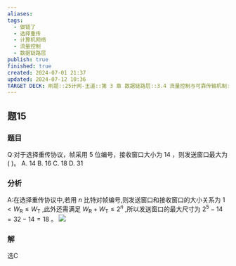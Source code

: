 ```yaml
---
aliases: 
tags:
  - 做错了
  - 选择重传
  - 计算机网络
  - 流量控制
  - 数据链路层
publish: true
finished: true
created: 2024-07-01 21:37
updated: 2024-07-12 10:36
TARGET DECK: 刷题::25计网-王道::第 3 章 数据链路层::3.4 流量控制与可靠传输机制::题15
---
```


## 题15
### 题目
Q:对于选择重传协议，帧采用 5 位编号，接收窗口大小为 14 ，则发送窗口最大为 ( )。
A. 14 B. 16 C. 18 D. 31
### 分析
A:在选择重传协议中,若用 $n$ 比特对帧编号,则发送窗口和接收窗口的大小关系为 $1 < {W}_{\mathrm{R}} \leq  {W}_{\mathrm{T}}$ ,此外还需满足 ${W}_{\mathrm{R}} + {W}_{\mathrm{T}} \leq  {2}^{n}$ ,所以发送窗口的最大尺寸为 ${2}^{5} - {14} = {32} - {14} = {18}$ 。
![](https://img.hwenyi.live/202407121036885.webp)
### 解
选C
